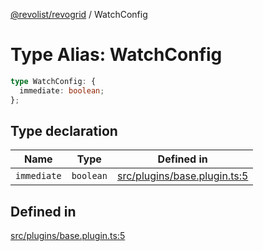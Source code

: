 [@revolist/revogrid](README.md) / WatchConfig

# Type Alias: WatchConfig

```ts
type WatchConfig: {
  immediate: boolean;
};
```

## Type declaration

| Name | Type | Defined in |
| ------ | ------ | ------ |
| `immediate` | `boolean` | [src/plugins/base.plugin.ts:5](https://github.com/revolist/revogrid/blob/e3c4d102f429c82d34023490b300d210ef8d9573/src/plugins/base.plugin.ts#L5) |

## Defined in

[src/plugins/base.plugin.ts:5](https://github.com/revolist/revogrid/blob/e3c4d102f429c82d34023490b300d210ef8d9573/src/plugins/base.plugin.ts#L5)
